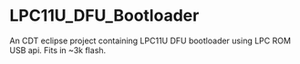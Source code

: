 # LPC11U_DFU_Bootloader

An CDT eclipse project containing LPC11U DFU bootloader using LPC ROM USB api. Fits in ~3k flash.


